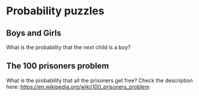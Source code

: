 # Probability puzzles

## Boys and Girls
What is the probability that the next child is a boy?

## The 100 prisoners problem
What is the probability that all the prisoners get free?
Check the description here: https://en.wikipedia.org/wiki/100_prisoners_problem
